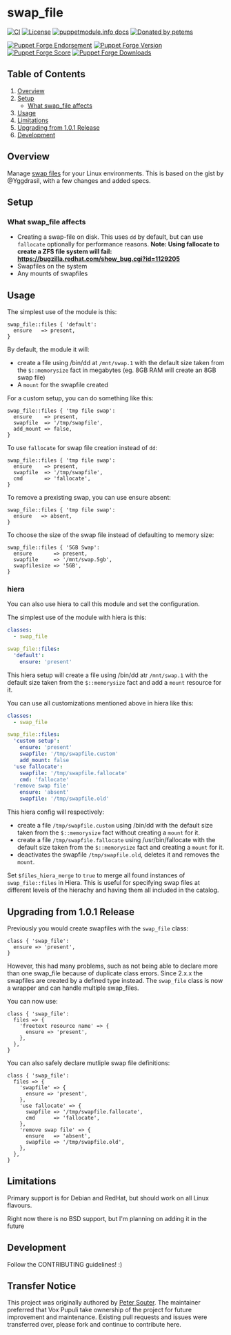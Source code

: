 # swap_file

[![CI](https://github.com/voxpupuli/puppet-swap_file/actions/workflows/ci.yml/badge.svg)](https://github.com/voxpupuli/puppet-swap_file/actions/workflows/ci.yml)
[![License](https://img.shields.io/github/license/voxpupuli/puppet-swap_file.svg)](https://github.com/voxpupuli/puppet-swap_file/blob/main/LICENSE)
[![puppetmodule.info docs](https://www.puppetmodule.info/images/badge.png)](https://www.puppetmodule.info/m/puppet-swap_file)
[![Donated by petems](https://img.shields.io/badge/donated%20by-petems-fb7047.svg)](#transfer-notice)

[![Puppet Forge Endorsement](https://img.shields.io/puppetforge/e/puppet/swap_file.svg)](https://forge.puppetlabs.com/puppet/swap_file)
[![Puppet Forge Version](https://img.shields.io/puppetforge/v/puppet/swap_file.svg)](https://forge.puppetlabs.com/puppet/swap_file)
[![Puppet Forge Score](https://img.shields.io/puppetforge/f/puppet/swap_file.svg)](https://forge.puppetlabs.com/puppet/swap_file)
[![Puppet Forge Downloads](https://img.shields.io/puppetforge/dt/puppet/swap_file.svg)](https://forge.puppetlabs.com/puppet/swap_file)

## Table of Contents

1. [Overview](#overview)
1. [Setup](#setup)
    * [What swap_file affects](#what-swap_file-affects)
1. [Usage](#usage)
1. [Limitations](#limitations)
1. [Upgrading from 1.0.1 Release](#upgrading-from-101-release)
1. [Development](#development)

## Overview

Manage [swap files](http://en.wikipedia.org/wiki/Paging) for your Linux environments. This is based on the gist by @Yggdrasil, with a few changes and added specs.

## Setup

### What swap_file affects

* Creating a swap-file on disk. This uses `dd` by default, but can use `fallocate` optionally for performance reasons.
**Note: Using fallocate to create a ZFS file system will fail: <https://bugzilla.redhat.com/show_bug.cgi?id=1129205>**
* Swapfiles on the system
* Any mounts of swapfiles

## Usage

The simplest use of the module is this:

```puppet
swap_file::files { 'default':
  ensure   => present,
}
```

By default, the module it will:

* create a file using /bin/dd at `/mnt/swap.1` with the default size taken from the `$::memorysize` fact in megabytes (eg. 8GB RAM will create an 8GB swap file)
* A `mount` for the swapfile created

For a custom setup, you can do something like this:

```puppet
swap_file::files { 'tmp file swap':
  ensure    => present,
  swapfile  => '/tmp/swapfile',
  add_mount => false,
}
```

To use `fallocate` for swap file creation instead of `dd`:

```puppet
swap_file::files { 'tmp file swap':
  ensure    => present,
  swapfile  => '/tmp/swapfile',
  cmd       => 'fallocate',
}
```

To remove a prexisting swap, you can use ensure absent:

```puppet
swap_file::files { 'tmp file swap':
  ensure   => absent,
}
```

To choose the size of the swap file instead of defaulting to memory size:

```puppet
swap_file::files { '5GB Swap':
  ensure       => present,
  swapfile     => '/mnt/swap.5gb',
  swapfilesize => '5GB',
}
```

### hiera

You can also use hiera to call this module and set the configuration.

The simplest use of the module with hiera is this:

```yaml
classes:
  - swap_file

swap_file::files:
  'default':
    ensure: 'present'
```

This hiera setup will create a file using /bin/dd atr `/mnt/swap.1` with the default size taken from the `$::memorysize` fact and add a  `mount` resource for it.

You can use all customizations mentioned above in hiera like this:

```yaml
classes:
  - swap_file

swap_file::files:
  'custom setup':
    ensure: 'present'
    swapfile: '/tmp/swapfile.custom'
    add_mount: false
  'use fallocate':
    swapfile: '/tmp/swapfile.fallocate'
    cmd: 'fallocate'
  'remove swap file'
    ensure: 'absent'
    swapfile: '/tmp/swapfile.old'
```

This hiera config will respectively:

* create a file `/tmp/swapfile.custom` using /bin/dd with the default size taken from the `$::memorysize` fact without creating a `mount` for it.
* create a file `/tmp/swapfile.fallocate` using /usr/bin/fallocate with the default size taken from the `$::memorysize` fact and creating a `mount` for it.
* deactivates the swapfile `/tmp/swapfile.old`, deletes it and removes the `mount`.

Set `$files_hiera_merge` to `true` to merge all found instances of `swap_file::files` in Hiera. This is useful for specifying swap files at different levels of the hierachy and having them all included in the catalog.

## Upgrading from 1.0.1 Release

Previously you would create swapfiles with the `swap_file` class:

```puppet
class { 'swap_file':
  ensure => 'present',
}
```

However, this had many problems, such as not being able to declare more than one swap_file because of duplicate class errors.
Since 2.x.x the swapfiles are created by a defined type instead. The `swap_file` class is now a wrapper and can handle multiple swap_files.

You can now use:

```puppet
class { 'swap_file':
  files => {
    'freetext resource name' => {
      ensure => 'present',
    },
  },
}
```

You can also safely declare mutliple swap file definitions:

```puppet
class { 'swap_file':
  files => {
    'swapfile' => {
      ensure => 'present',
    },
    'use fallocate' => {
      swapfile => '/tmp/swapfile.fallocate',
      cmd      => 'fallocate',
    },
    'remove swap file' => {
      ensure   => 'absent',
      swapfile => '/tmp/swapfile.old',
    },
  },
}
```

## Limitations

Primary support is for Debian and RedHat, but should work on all Linux flavours.

Right now there is no BSD support, but I'm planning on adding it in the future

## Development

Follow the CONTRIBUTING guidelines! :)

## Transfer Notice

This project was originally authored by [Peter Souter](https://github.com/petems).
The maintainer preferred that Vox Pupuli take ownership of the project for future improvement and maintenance.
Existing pull requests and issues were transferred over, please fork and continue to contribute here.
